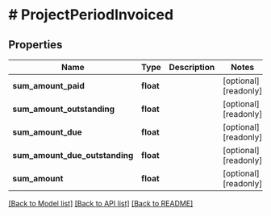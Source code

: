 # # ProjectPeriodInvoiced

## Properties

Name | Type | Description | Notes
------------ | ------------- | ------------- | -------------
**sum_amount_paid** | **float** |  | [optional] [readonly]
**sum_amount_outstanding** | **float** |  | [optional] [readonly]
**sum_amount_due** | **float** |  | [optional] [readonly]
**sum_amount_due_outstanding** | **float** |  | [optional] [readonly]
**sum_amount** | **float** |  | [optional] [readonly]

[[Back to Model list]](../../README.md#models) [[Back to API list]](../../README.md#endpoints) [[Back to README]](../../README.md)
